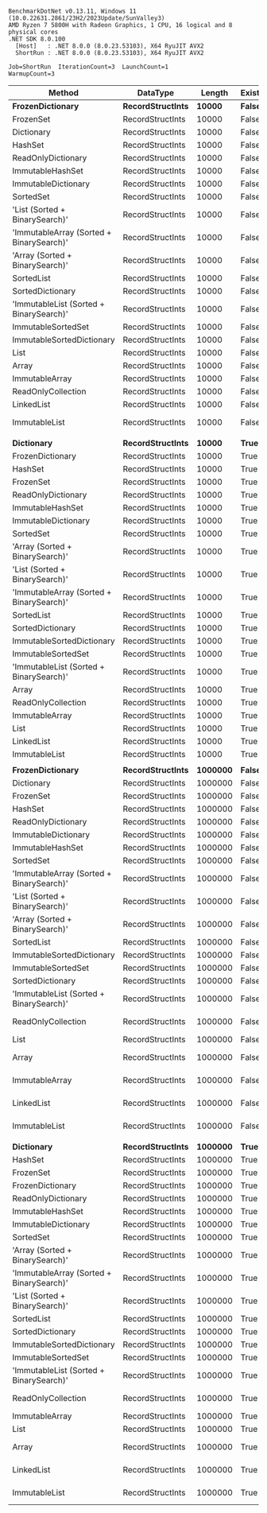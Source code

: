 ```

BenchmarkDotNet v0.13.11, Windows 11 (10.0.22631.2861/23H2/2023Update/SunValley3)
AMD Ryzen 7 5800H with Radeon Graphics, 1 CPU, 16 logical and 8 physical cores
.NET SDK 8.0.100
  [Host]   : .NET 8.0.0 (8.0.23.53103), X64 RyuJIT AVX2
  ShortRun : .NET 8.0.0 (8.0.23.53103), X64 RyuJIT AVX2

Job=ShortRun  IterationCount=3  LaunchCount=1  
WarmupCount=3  

```
| Method                                   | DataType         | Length  | Existed | Mean              | Error             | StdDev          | Allocated |
|----------------------------------------- |----------------- |-------- |-------- |------------------:|------------------:|----------------:|----------:|
| **FrozenDictionary**                         | **RecordStructInts** | **10000**   | **False**   |          **2.407 ns** |         **0.5405 ns** |       **0.0296 ns** |         **-** |
| FrozenSet                                | RecordStructInts | 10000   | False   |          2.670 ns |         0.1130 ns |       0.0062 ns |         - |
| Dictionary                               | RecordStructInts | 10000   | False   |          2.830 ns |         0.1291 ns |       0.0071 ns |         - |
| HashSet                                  | RecordStructInts | 10000   | False   |          4.499 ns |         0.9539 ns |       0.0523 ns |         - |
| ReadOnlyDictionary                       | RecordStructInts | 10000   | False   |          4.743 ns |         0.7449 ns |       0.0408 ns |         - |
| ImmutableHashSet                         | RecordStructInts | 10000   | False   |          8.819 ns |         1.6901 ns |       0.0926 ns |         - |
| ImmutableDictionary                      | RecordStructInts | 10000   | False   |          9.390 ns |         4.5359 ns |       0.2486 ns |         - |
| SortedSet                                | RecordStructInts | 10000   | False   |         14.856 ns |         4.5834 ns |       0.2512 ns |         - |
| &#39;List (Sorted + BinarySearch)&#39;           | RecordStructInts | 10000   | False   |         21.306 ns |         1.0853 ns |       0.0595 ns |         - |
| &#39;ImmutableArray (Sorted + BinarySearch)&#39; | RecordStructInts | 10000   | False   |         21.346 ns |         2.6200 ns |       0.1436 ns |         - |
| &#39;Array (Sorted + BinarySearch)&#39;          | RecordStructInts | 10000   | False   |         22.797 ns |         1.1395 ns |       0.0625 ns |         - |
| SortedList                               | RecordStructInts | 10000   | False   |         23.222 ns |         7.4397 ns |       0.4078 ns |      32 B |
| SortedDictionary                         | RecordStructInts | 10000   | False   |         32.422 ns |         3.3360 ns |       0.1829 ns |      32 B |
| &#39;ImmutableList (Sorted + BinarySearch)&#39;  | RecordStructInts | 10000   | False   |         40.188 ns |         2.1214 ns |       0.1163 ns |         - |
| ImmutableSortedSet                       | RecordStructInts | 10000   | False   |         43.816 ns |         1.0159 ns |       0.0557 ns |         - |
| ImmutableSortedDictionary                | RecordStructInts | 10000   | False   |         45.415 ns |         0.4485 ns |       0.0246 ns |         - |
| List                                     | RecordStructInts | 10000   | False   |      4,654.647 ns |       225.1488 ns |      12.3412 ns |         - |
| Array                                    | RecordStructInts | 10000   | False   |      4,663.950 ns |       204.3385 ns |      11.2005 ns |         - |
| ImmutableArray                           | RecordStructInts | 10000   | False   |      4,702.037 ns |       492.0890 ns |      26.9731 ns |         - |
| ReadOnlyCollection                       | RecordStructInts | 10000   | False   |      4,737.752 ns |     1,519.8873 ns |      83.3101 ns |         - |
| LinkedList                               | RecordStructInts | 10000   | False   |     12,257.544 ns |       129.6868 ns |       7.1086 ns |         - |
| ImmutableList                            | RecordStructInts | 10000   | False   |     86,001.660 ns |    25,973.7488 ns |   1,423.7088 ns |         - |
|                                          |                  |         |         |                   |                   |                 |           |
| **Dictionary**                               | **RecordStructInts** | **10000**   | **True**    |          **3.433 ns** |         **0.1204 ns** |       **0.0066 ns** |         **-** |
| FrozenDictionary                         | RecordStructInts | 10000   | True    |          3.807 ns |         0.4228 ns |       0.0232 ns |         - |
| HashSet                                  | RecordStructInts | 10000   | True    |          3.916 ns |         1.1195 ns |       0.0614 ns |         - |
| FrozenSet                                | RecordStructInts | 10000   | True    |          4.175 ns |         0.1878 ns |       0.0103 ns |         - |
| ReadOnlyDictionary                       | RecordStructInts | 10000   | True    |          5.329 ns |         0.3582 ns |       0.0196 ns |         - |
| ImmutableHashSet                         | RecordStructInts | 10000   | True    |          9.334 ns |         1.1838 ns |       0.0649 ns |         - |
| ImmutableDictionary                      | RecordStructInts | 10000   | True    |         10.172 ns |         5.6834 ns |       0.3115 ns |         - |
| SortedSet                                | RecordStructInts | 10000   | True    |         21.862 ns |         3.7867 ns |       0.2076 ns |         - |
| &#39;Array (Sorted + BinarySearch)&#39;          | RecordStructInts | 10000   | True    |         24.757 ns |         1.8447 ns |       0.1011 ns |         - |
| &#39;List (Sorted + BinarySearch)&#39;           | RecordStructInts | 10000   | True    |         25.121 ns |         0.4585 ns |       0.0251 ns |         - |
| &#39;ImmutableArray (Sorted + BinarySearch)&#39; | RecordStructInts | 10000   | True    |         25.153 ns |         1.6977 ns |       0.0931 ns |         - |
| SortedList                               | RecordStructInts | 10000   | True    |         26.528 ns |         2.8222 ns |       0.1547 ns |      32 B |
| SortedDictionary                         | RecordStructInts | 10000   | True    |         28.090 ns |         6.5108 ns |       0.3569 ns |      32 B |
| ImmutableSortedDictionary                | RecordStructInts | 10000   | True    |         35.862 ns |        10.0997 ns |       0.5536 ns |         - |
| ImmutableSortedSet                       | RecordStructInts | 10000   | True    |         36.091 ns |         1.1740 ns |       0.0644 ns |         - |
| &#39;ImmutableList (Sorted + BinarySearch)&#39;  | RecordStructInts | 10000   | True    |         39.737 ns |        12.6200 ns |       0.6917 ns |         - |
| Array                                    | RecordStructInts | 10000   | True    |      2,203.798 ns |        85.4949 ns |       4.6863 ns |         - |
| ReadOnlyCollection                       | RecordStructInts | 10000   | True    |      2,215.738 ns |       296.6520 ns |      16.2605 ns |         - |
| ImmutableArray                           | RecordStructInts | 10000   | True    |      2,215.773 ns |       191.8565 ns |      10.5163 ns |         - |
| List                                     | RecordStructInts | 10000   | True    |      2,253.611 ns |       525.7173 ns |      28.8163 ns |         - |
| LinkedList                               | RecordStructInts | 10000   | True    |      5,764.522 ns |       498.2289 ns |      27.3096 ns |         - |
| ImmutableList                            | RecordStructInts | 10000   | True    |     34,992.811 ns |     5,994.8958 ns |     328.6005 ns |         - |
|                                          |                  |         |         |                   |                   |                 |           |
| **FrozenDictionary**                         | **RecordStructInts** | **1000000** | **False**   |          **2.588 ns** |         **0.0824 ns** |       **0.0045 ns** |         **-** |
| Dictionary                               | RecordStructInts | 1000000 | False   |          2.726 ns |         2.7685 ns |       0.1518 ns |         - |
| FrozenSet                                | RecordStructInts | 1000000 | False   |          2.747 ns |         0.7846 ns |       0.0430 ns |         - |
| HashSet                                  | RecordStructInts | 1000000 | False   |          4.034 ns |         0.3410 ns |       0.0187 ns |         - |
| ReadOnlyDictionary                       | RecordStructInts | 1000000 | False   |          4.228 ns |         0.1351 ns |       0.0074 ns |         - |
| ImmutableDictionary                      | RecordStructInts | 1000000 | False   |         22.781 ns |         2.0760 ns |       0.1138 ns |         - |
| ImmutableHashSet                         | RecordStructInts | 1000000 | False   |         23.908 ns |         1.2392 ns |       0.0679 ns |         - |
| SortedSet                                | RecordStructInts | 1000000 | False   |         29.087 ns |         1.7481 ns |       0.0958 ns |         - |
| &#39;ImmutableArray (Sorted + BinarySearch)&#39; | RecordStructInts | 1000000 | False   |         30.519 ns |         0.9190 ns |       0.0504 ns |         - |
| &#39;List (Sorted + BinarySearch)&#39;           | RecordStructInts | 1000000 | False   |         30.847 ns |         2.5796 ns |       0.1414 ns |         - |
| &#39;Array (Sorted + BinarySearch)&#39;          | RecordStructInts | 1000000 | False   |         30.916 ns |         5.8668 ns |       0.3216 ns |         - |
| SortedList                               | RecordStructInts | 1000000 | False   |         33.546 ns |         6.7739 ns |       0.3713 ns |      32 B |
| ImmutableSortedDictionary                | RecordStructInts | 1000000 | False   |         56.614 ns |         2.2434 ns |       0.1230 ns |         - |
| ImmutableSortedSet                       | RecordStructInts | 1000000 | False   |         57.828 ns |        14.3138 ns |       0.7846 ns |         - |
| SortedDictionary                         | RecordStructInts | 1000000 | False   |         60.509 ns |         9.9576 ns |       0.5458 ns |      32 B |
| &#39;ImmutableList (Sorted + BinarySearch)&#39;  | RecordStructInts | 1000000 | False   |         68.266 ns |         2.7037 ns |       0.1482 ns |         - |
| ReadOnlyCollection                       | RecordStructInts | 1000000 | False   |    509,458.908 ns |    59,008.3441 ns |   3,234.4465 ns |         - |
| List                                     | RecordStructInts | 1000000 | False   |    530,602.452 ns |    12,917.1744 ns |     708.0339 ns |         - |
| Array                                    | RecordStructInts | 1000000 | False   |    534,161.654 ns |   150,768.6261 ns |   8,264.1371 ns |         - |
| ImmutableArray                           | RecordStructInts | 1000000 | False   |    534,353.733 ns |    71,201.0815 ns |   3,902.7715 ns |         - |
| LinkedList                               | RecordStructInts | 1000000 | False   |  2,703,241.319 ns |   471,963.0858 ns |  25,869.8893 ns |       4 B |
| ImmutableList                            | RecordStructInts | 1000000 | False   | 25,123,606.944 ns |   947,469.2515 ns |  51,933.9868 ns |      19 B |
|                                          |                  |         |         |                   |                   |                 |           |
| **Dictionary**                               | **RecordStructInts** | **1000000** | **True**    |          **3.298 ns** |         **0.2116 ns** |       **0.0116 ns** |         **-** |
| HashSet                                  | RecordStructInts | 1000000 | True    |          3.624 ns |         0.0804 ns |       0.0044 ns |         - |
| FrozenSet                                | RecordStructInts | 1000000 | True    |          4.237 ns |         0.0676 ns |       0.0037 ns |         - |
| FrozenDictionary                         | RecordStructInts | 1000000 | True    |          4.705 ns |         0.0672 ns |       0.0037 ns |         - |
| ReadOnlyDictionary                       | RecordStructInts | 1000000 | True    |          5.201 ns |         1.3719 ns |       0.0752 ns |         - |
| ImmutableHashSet                         | RecordStructInts | 1000000 | True    |         20.973 ns |         1.8380 ns |       0.1007 ns |         - |
| ImmutableDictionary                      | RecordStructInts | 1000000 | True    |         22.380 ns |         0.8040 ns |       0.0441 ns |         - |
| SortedSet                                | RecordStructInts | 1000000 | True    |         28.712 ns |         1.4345 ns |       0.0786 ns |         - |
| &#39;Array (Sorted + BinarySearch)&#39;          | RecordStructInts | 1000000 | True    |         33.953 ns |         0.2821 ns |       0.0155 ns |         - |
| &#39;ImmutableArray (Sorted + BinarySearch)&#39; | RecordStructInts | 1000000 | True    |         34.039 ns |         0.8867 ns |       0.0486 ns |         - |
| &#39;List (Sorted + BinarySearch)&#39;           | RecordStructInts | 1000000 | True    |         34.158 ns |         0.8723 ns |       0.0478 ns |         - |
| SortedList                               | RecordStructInts | 1000000 | True    |         34.383 ns |         2.5980 ns |       0.1424 ns |      32 B |
| SortedDictionary                         | RecordStructInts | 1000000 | True    |         52.666 ns |         0.8089 ns |       0.0443 ns |      32 B |
| ImmutableSortedDictionary                | RecordStructInts | 1000000 | True    |         57.556 ns |         4.2389 ns |       0.2323 ns |         - |
| ImmutableSortedSet                       | RecordStructInts | 1000000 | True    |         58.681 ns |        10.2473 ns |       0.5617 ns |         - |
| &#39;ImmutableList (Sorted + BinarySearch)&#39;  | RecordStructInts | 1000000 | True    |         67.561 ns |         1.8050 ns |       0.0989 ns |         - |
| ReadOnlyCollection                       | RecordStructInts | 1000000 | True    |    221,177.957 ns |    67,620.1693 ns |   3,706.4897 ns |         - |
| ImmutableArray                           | RecordStructInts | 1000000 | True    |    222,353.082 ns |     8,813.0957 ns |     483.0755 ns |         - |
| List                                     | RecordStructInts | 1000000 | True    |    223,303.678 ns |    11,239.9530 ns |     616.0998 ns |         - |
| Array                                    | RecordStructInts | 1000000 | True    |    226,178.255 ns |    55,657.1477 ns |   3,050.7561 ns |         - |
| LinkedList                               | RecordStructInts | 1000000 | True    |  1,150,760.699 ns |    91,770.8228 ns |   5,030.2685 ns |       1 B |
| ImmutableList                            | RecordStructInts | 1000000 | True    | 10,901,268.750 ns | 1,864,842.2345 ns | 102,218.2955 ns |      15 B |
